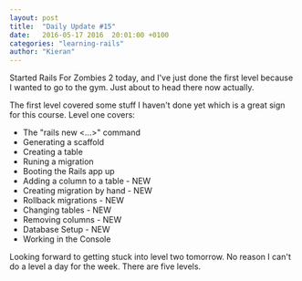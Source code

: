 ```yaml
---
layout: post
title:  "Daily Update #15"
date:   2016-05-17 2016  20:01:00 +0100
categories: "learning-rails"
author: "Kieran"
---
```

Started Rails For Zombies 2 today, and I've just done the first level because I wanted to go to the gym. Just about to head there now actually.

The first level covered some stuff I haven't done yet which is a great sign for this course. Level one covers:

* The "rails new <...>" command
* Generating a scaffold
* Creating a table
* Runing a migration
* Booting the Rails app up
* Adding a column to a table - NEW
* Creating migration by hand - NEW
* Rollback migrations - NEW
* Changing tables - NEW
* Removing columns - NEW
* Database Setup - NEW
* Working in the Console

Looking forward to getting stuck into level two tomorrow. No reason I can't do a level a day for the week. There are five levels.
